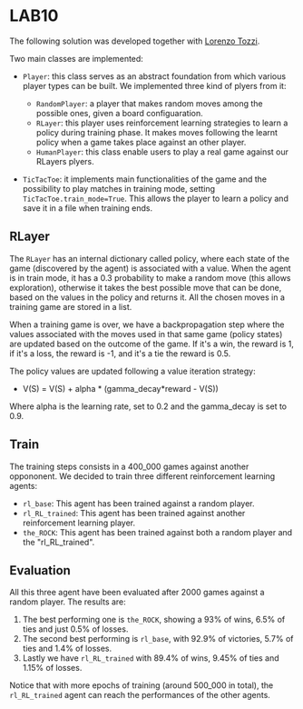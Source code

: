 # LAB10

The following solution was developed together with [Lorenzo Tozzi](https://github.com/anubis09/Computational-Intelligence).

Two main classes are implemented:
- `Player`: this class serves as an abstract foundation from which various player types can be built. We implemented three kind of plyers from it:
  - ```RandomPlayer```: a player that makes random moves among the possible ones, given a board configuaration.
  - ```RLayer```: this player uses reinforcement learning strategies to learn a policy during training phase. It makes moves following the learnt policy when a game takes place against an other player.
  - ```HumanPlayer```: this class enable users to play a real game against our RLayers plyers.

- ```TicTacToe```: it implements main functionalities of the game and the possibility to play matches in training mode, setting ```TicTacToe.train_mode=True```. This allows the player to learn a policy and save it in a file when training ends.

## RLayer

The ```RLayer``` has an internal dictionary called policy, where each state of the game (discovered by the agent) is associated with a value. 
When the agent is in train mode, it has a 0.3 probability to make a random move (this allows exploration), otherwise it takes the best possible move that can be done, based on the values in the policy and returns it. 
All the chosen moves in a training game are stored in a list.

When a training game is over, we have a backpropagation step where the values associated with the moves used in that same game (policy states) are updated based on the outcome of the game. If it's a win, the reward is 1, if it's a loss, the reward is -1, and it's a tie the reward is 0.5.

The policy values are updated following a value iteration strategy:
- V(S) = V(S) + alpha * (gamma_decay*reward - V(S))

Where alpha is the learning rate, set to 0.2 and the gamma_decay is set to 0.9.
## Train
The training steps consists in a 400_000 games against another oppononent.
We decided to train three different reinforcement learning agents:
- ```rl_base```: This agent has been trained against a random player.
- ```rl_RL_trained```: This agent has been trained against another reinforcement learning player.
- ```the_ROCK```: This agent has been trained against both a random player and the "rl_RL_trained".

## Evaluation
All this three agent have been evaluated after 2000 games against a random player.
The results are:
1) The best performing one is ```the_ROCK```, showing a 93% of wins, 6.5% of ties and just 0.5% of losses.
2) The second best performing is ```rl_base```, with 92.9% of victories, 5.7% of ties and 1.4% of losses.
3) Lastly we have ```rl_RL_trained``` with 89.4% of wins, 9.45% of ties and 1.15% of losses.

Notice that with more epochs of training (around 500_000 in total), the ```rl_RL_trained``` agent can reach the performances of the other agents.


